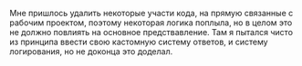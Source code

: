 Мне пришлось удалить некоторые участи кода, на прямую связанные с рабочим проектом, поэтому некоторая логика поплыла, но в целом это не должно повлиять на основное предствавление. Там я пытался чисто из принципа ввести свою кастомную систему ответов, и систему логирования, но не доконца это доделал.  

